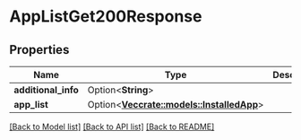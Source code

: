 # AppListGet200Response

## Properties

Name | Type | Description | Notes
------------ | ------------- | ------------- | -------------
**additional_info** | Option<**String**> |  | [optional]
**app_list** | Option<[**Vec<crate::models::InstalledApp>**](installed_app.md)> |  | [optional]

[[Back to Model list]](../README.md#documentation-for-models) [[Back to API list]](../README.md#documentation-for-api-endpoints) [[Back to README]](../README.md)


